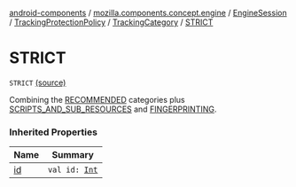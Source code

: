 [android-components](../../../../index.md) / [mozilla.components.concept.engine](../../../index.md) / [EngineSession](../../index.md) / [TrackingProtectionPolicy](../index.md) / [TrackingCategory](index.md) / [STRICT](./-s-t-r-i-c-t.md)

# STRICT

`STRICT` [(source)](https://github.com/mozilla-mobile/android-components/blob/master/components/concept/engine/src/main/java/mozilla/components/concept/engine/EngineSession.kt#L262)

Combining the [RECOMMENDED](-r-e-c-o-m-m-e-n-d-e-d.md) categories plus [SCRIPTS_AND_SUB_RESOURCES](-s-c-r-i-p-t-s_-a-n-d_-s-u-b_-r-e-s-o-u-r-c-e-s.md)
and [FINGERPRINTING](-f-i-n-g-e-r-p-r-i-n-t-i-n-g.md).

### Inherited Properties

| Name | Summary |
|---|---|
| [id](id.md) | `val id: `[`Int`](https://kotlinlang.org/api/latest/jvm/stdlib/kotlin/-int/index.html) |
